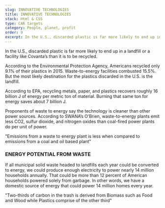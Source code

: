 ```yaml
---
slug: INNOVATIVE TECHNOLOGIES
title: INNOVATIVE TECHNOLOGIES 
stack: Html & CSS
type: CAR targets
category: People, planet, profit
order: 9
excerpt: In the U.S., discarded plastic is far more likely to end up in a landfill or a facility like Covanta’s than it is to be recycled. According to the Environmental Protection Agency, Americans recycled only 9.1% of their plastics in 2015. Waste-to-energy facilities combusted 15.5%. But the most likely destination for the plastics discarded in the U.S. is the landfill.
---
```


In the U.S., discarded plastic is far more likely to end up in a landfill or a facility like Covanta’s than it is to be recycled.

According to the Environmental Protection Agency, Americans recycled only 9.1% of their plastics in 2015. Waste-to-energy facilities combusted 15.5%. But the most likely destination for the plastics discarded in the U.S. is the landfill.

According to EPA, recycling metals, paper, and plastics recovers roughly 16 billion J of energy per metric ton of material. Burning that same ton for energy saves about 7 billion J.

Proponents of waste to energy say the technology is cleaner than other power sources. According to SWANA’s O’Brien, waste-to-energy plants emit less CO2, sulfur dioxide, and nitrogen oxides than coal-fired power plants do per unit of power.


<quote>"Emissions from a waste to energy plant is less when compared to emissions from a coal and oil based plant"</quote>

### ENERGY POTENTIAL FROM WASTE

If all municipal solid waste headed to landfills each year could be converted to energy, we could produce enough electricity to power nearly 14 million households annually. That could be more than 12 percent of American households powered solely from garbage. In other words, we have a domestic source of energy that could power 14 million homes every year.

<quote>"Two-thirds of carbon in the trash is derived from Biomass such as Food and Wood while Plastics comprise of the other third"</quote>

